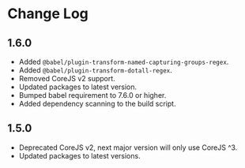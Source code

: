 # Change Log

## 1.6.0

* Added `@babel/plugin-transform-named-capturing-groups-regex`.
* Added `@babel/plugin-transform-dotall-regex`.
* Removed CoreJS v2 support.
* Updated packages to latest version.
* Bumped babel requirement to 7.6.0 or higher.
* Added dependency scanning to the build script.

## 1.5.0

* Deprecated CoreJS v2, next major version will only use CoreJS ^3.
* Updated packages to latest versions.
